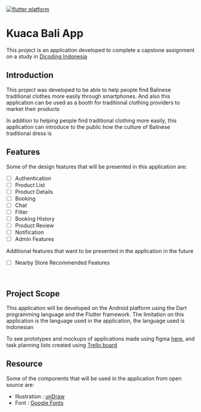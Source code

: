 [![flutter platform](https://img.shields.io/badge/Platform-Flutter-yellow.svg)](https://flutter.io)

# Kuaca Bali App

This project is an application developed to complete a capstone assignment on a study in [Dicoding Indonesia](https://www.dicoding.com/)

## Introduction

This project was developed to be able to help people find Balinese traditional clothes more easily through smartphones. And also this application can be used as a booth for traditional clothing providers to market their products

In addition to helping people find traditional clothing more easily, this application can introduce to the public how the culture of Balinese traditional dress is

## Features

Some of the design features that will be presented in this application are:

- [ ] Authentication
- [ ] Product List
- [ ] Product Details
- [ ] Booking
- [ ] Chat
- [ ] Filter
- [ ] Booking History
- [ ] Product Review
- [ ] Notification
- [ ] Admin Features

Additional features that want to be presented in the application in the future

- [ ] Nearby Store Recommended Features

<br>

## Project Scope

This application will be developed on the Android platform using the Dart programming language and the Flutter framework. The limitation on this application is the language used in the application, the language used is Indonesian

To see prototypes and mockups of applications made using figma [here](https://www.figma.com/file/OrMzmKnqvzvGHQYRjUTVSR/Kuaca-Bali?node-id=59%3A1163), and task planning lists created using [Trello board](https://trello.com/b/ktDfXtE6)

## Resource

Some of the components that will be used in the application from open source are:

- Illustration : [unDraw](https://undraw.co/)
- Font : [Google Fonts](https://fonts.google.com/)
